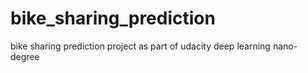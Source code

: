 # bike_sharing_prediction
bike sharing prediction project as part of udacity deep learning nano-degree
